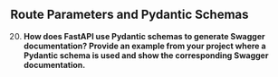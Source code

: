 ## Route Parameters and Pydantic Schemas

20. **How does FastAPI use Pydantic schemas to generate Swagger documentation? Provide an example from your project where a Pydantic schema is used and show the corresponding Swagger documentation.**
